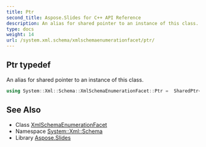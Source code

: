 ```yaml
---
title: Ptr
second_title: Aspose.Slides for C++ API Reference
description: An alias for shared pointer to an instance of this class.
type: docs
weight: 14
url: /system.xml.schema/xmlschemaenumerationfacet/ptr/
---
```

## Ptr typedef


An alias for shared pointer to an instance of this class.

```cpp
using System::Xml::Schema::XmlSchemaEnumerationFacet::Ptr =  SharedPtr<XmlSchemaEnumerationFacet>
```

## See Also

* Class [XmlSchemaEnumerationFacet](../)
* Namespace [System::Xml::Schema](../../)
* Library [Aspose.Slides](../../../)